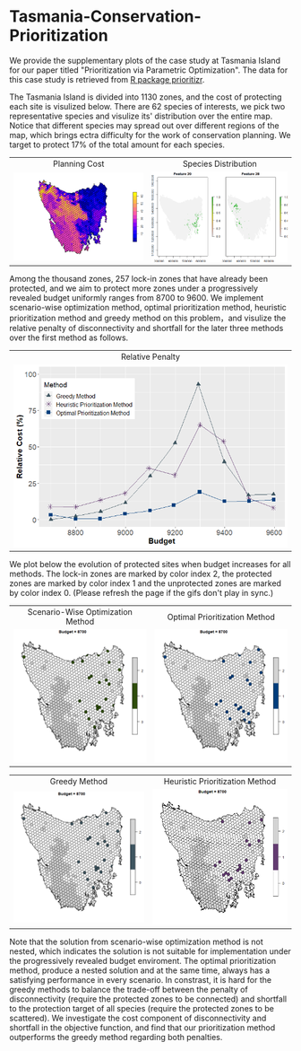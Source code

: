 # Tasmania-Conservation-Prioritization
We provide the supplementary plots of the case study at Tasmania Island for our paper titled "Prioritization via Parametric Optimization". The data for this case study is retrieved from [R package prioritizr](https://cran.r-project.org/web/packages/prioritizr/vignettes/tasmania.html).

The Tasmania Island is divided into 1130 zones, and the cost of protecting each site is visulized below. There are 62 species of interests, we pick two representative species and visulize its' distribution over the entire map. Notice that different species may spread out over different regions of the map, which brings ectra difficulty for the work of conservation planning. We target to protect 17% of the total amount for each species. 

<table align="center">
   <tr>
     <td align="center">Planning Cost</td>
     <td align="center">Species Distribution</td>
   </tr>
   <tr>
      <td><img src="https://github.com/ConservationPrioritization/Tasmania-Conservation-Prioritization/blob/main/Cite_Cost.png" width = 400px></td>
      <td><img src="https://github.com/ConservationPrioritization/Tasmania-Conservation-Prioritization/blob/main/Feature_Plot.png" width = 400px></td>
  </tr>
</table>

Among the thousand zones, 257 lock-in zones that have already been protected, and we aim to protect more zones under a progressively revealed budget uniformly ranges from 8700 to 9600. We implement scenario-wise optimization method, optimal prioritization method, heuristic prioritization method and greedy method on this problem，and visulize the relative penalty of disconnectivity and shortfall for the later three methods over the first method as follows.

<table align="center">
   <tr>
     <td align="center">Relative Penalty</td>
   </tr>
   <tr>
      <td><img src="https://github.com/ConservationPrioritization/Tasmania-Conservation-Prioritization/blob/main/Relative_Cost.png" width = 500px></td>
  </tr>
</table>

We plot below the evolution of protected sites when budget increases for all methods. The lock-in zones are marked by color index 2, the protected zones are marked by color index 1 and the unprotected zones are marked by color index 0. (Please refresh the page if the gifs don't play in sync.)


<table align = "center">
  <tr>
    <td align="center">Scenario-Wise Optimization Method</td>
    <td align="center">Optimal Prioritization Method</td>
  </tr>
  <tr>
    <td><img src = "https://github.com/ConservationPrioritization/Tasmania-Conservation-Prioritization/blob/main/ScenOptAnimation.gif" width = 300px></td>
    <td><img src = "https://github.com/ConservationPrioritization/Tasmania-Conservation-Prioritization/blob/main/OptPrioAnimation.gif" width = 300px></td>
   </tr> 
</table>

<table align="center">
   <tr>
     <td align="center">Greedy Method</td>
      <td align="center">Heuristic Prioritization Method</td>
   </tr>
   <tr>
      <td><img src="https://github.com/ConservationPrioritization/Tasmania-Conservation-Prioritization/blob/main/ForGreedyAnimation.gif" width = 300px></td>
      <td><img src = "https://github.com/ConservationPrioritization/Tasmania-Conservation-Prioritization/blob/main/HeuPrioAnimation.gif" width = 300px></td>
  </tr>
</table>

Note that the solution from scenario-wise optimization method is not nested, which indicates the solution is not suitable for implementation under the progressively revealed budget enviroment. The optimal prioritization method, produce a nested solution and at the same time, always has a satisfying performance in every scenario. In constrast, it is hard for the greedy methods to balance the trade-off between the penalty of disconnectivity (require the protected zones to be connected) and shortfall to the protection target of all species (require the protected zones to be scattered). We investigate the cost component of disconnectivity and shortfall in the objective function, and find that our prioritization method outperforms the greedy method regarding both penalties.  
